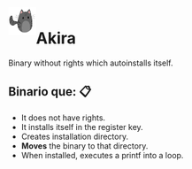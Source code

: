 <img align="left" width="50" height="50" src="Akira.png" alt="Akira">

# Akira 

Binary without rights which autoinstalls itself.


## Binario que: 📋
- It does not have rights.
- It installs itself in the register key.
- Creates installation directory.
- **Moves** the binary to that directory.
- When installed, executes a printf into a loop.